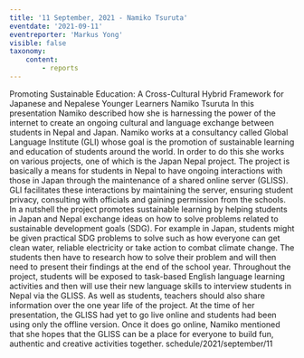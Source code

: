 ```yaml
---
title: '11 September, 2021 - Namiko Tsuruta'
eventdate: '2021-09-11'
eventreporter: 'Markus Yong'
visible: false
taxonomy:
    content:
        - reports
---
```

Promoting Sustainable Education: A Cross-Cultural Hybrid Framework for Japanese and Nepalese Younger Learners
Namiko Tsuruta
In this presentation Namiko described how she is harnessing the power of the internet to create an ongoing cultural and language exchange between students in Nepal and Japan.
Namiko works at a consultancy called Global Language Institute (GLI) whose goal is the promotion of sustainable learning and education of students around the world.
In order to do this she works on various projects, one of which is the Japan Nepal project. The project is basically a means for students in Nepal to have ongoing interactions with those in Japan through the maintenance of a shared online server (GLISS).
GLI facilitates these interactions by maintaining the server, ensuring student privacy, consulting with officials and gaining permission from the schools.
In a nutshell the project promotes sustainable learning by helping students in Japan and Nepal exchange ideas on how to solve problems related to sustainable development goals (SDG). For example in Japan, students might be given practical SDG problems to solve such as how everyone can get clean water, reliable electricity or take action to combat climate change. The students then have to research how to solve their problem and will then need to present their findings at the end of the school year. Throughout the project, students will be exposed to task-based English language learning activities and then will use their new language skills to interview students in Nepal via the GLISS. As well as students, teachers should also share information over the one year life of the project.
At the time of her presentation, the GLISS had yet to go live online and students had been using only the offline version. Once it does go online, Namiko mentioned that she hopes that the GLISS can be a place for everyone to build fun, authentic and creative activities together.
schedule/2021/september/11